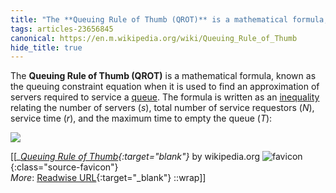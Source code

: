 ```yaml
---
title: "The **Queuing Rule of Thumb (QROT)** is a mathematical formula, ..."
tags: articles-23656845
canonical: https://en.m.wikipedia.org/wiki/Queuing_Rule_of_Thumb
hide_title: true
---
```


The **Queuing Rule of Thumb (QROT)** is a mathematical formula, known as the queuing constraint equation when it is used to find an approximation of servers required to service a [queue](https://en.wikipedia.org/wiki/Queue_area). The formula is written as an [inequality](https://en.wikipedia.org/wiki/Inequality_(mathematics)) relating the number of servers (*s*), total number of service requestors (*N*), service time (*r*), and the maximum time to empty the queue (*T*):

![](https://wikimedia.org/api/rest_v1/media/math/render/svg/794b75ac4505566fa6800c4d4f95d5d1fd86216e)


[[<cite>_[Queuing Rule of Thumb](https://en.m.wikipedia.org/wiki/Queuing_Rule_of_Thumb){:target="_blank"}_</cite> by wikipedia.org ![favicon](https://s2.googleusercontent.com/s2/favicons?domain=en.m.wikipedia.org){:class="source-favicon"}<br>
_More_: [Readwise URL](https://readwise.io/open/463126378){:target="_blank"}
::wrap]]
